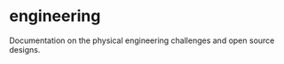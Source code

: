 engineering
===========

Documentation on the physical engineering challenges and open source designs.
